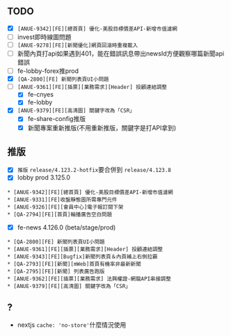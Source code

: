 ## TODO
* [x] `[ANUE-9342][FE][總首頁] 優化-美股目標價差API-新增市值濾網`
* [ ] invest即時線圖問題
* [ ] `[ANUE-9278][FE][新聞優化]網頁回滾時重複載入`
* [ ] 新聞內頁打api如果遇到401，能在錯誤訊息帶出newsId方便觀察哪篇新聞api錯誤
* [ ] fe-lobby-forex推prod
* [x] `[QA-2800][FE] 新聞列表頁UI小問題`
* [ ] `[ANUE-9361][FE][插票][業務需求][Header] 投顧連結調整`
	* [x] fe-cnyes
	* [x] fe-lobby
* [x] `[ANUE-9379][FE][高清圖] 關鍵字改為「CSR」`
	* [x] fe-share-config推版
	* [x] 新聞專案重新推版(不用重新推版，關鍵字是打API拿到)
   
## 推版
* [x] `推版` `release/4.123.2-hotfix`要合併到 `release/4.123.8`
* [x] lobby prod 3.125.0
```
* [ANUE-9342][FE][總首頁] 優化-美股目標價差API-新增市值濾網 
* [ANUE-9331][FE]收盤靜態圖所需專門元件 
* [ANUE-9326][FE][會員中心]電子報訂閱下架 
* [QA-2794][FE][首頁]輪播廣告空白問題
```
* [x] fe-news 4.126.0 (beta/stage/prod)
```
* [QA-2800][FE] 新聞列表頁UI小問題 
* [ANUE-9361][FE][插票][業務需求][Header] 投顧連結調整 
* [ANUE-9343][FE][Bugfix]新聞列表頁＆內頁補上右側拉霸 
* [QA-2793][FE][新聞][mWeb]首頁有機率非最新新聞 
* [QA-2795][FE][新聞] 列表廣告跑版
* [ANUE-9362][FE][插票][業務需求] 法興權證-網龍API串接調整 
* [ANUE-9379][FE][高清圖] 關鍵字改為「CSR」
```

## ?
* nextjs `cache: 'no-store'`什麼情況使用